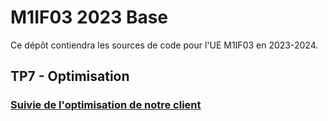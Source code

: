 # M1IF03 2023 Base

Ce dépôt contiendra les sources de code pour l'UE M1IF03 en 2023-2024.


## TP7 - Optimisation 

### [Suivie de l'optimisation de notre client](./tp7/README)
